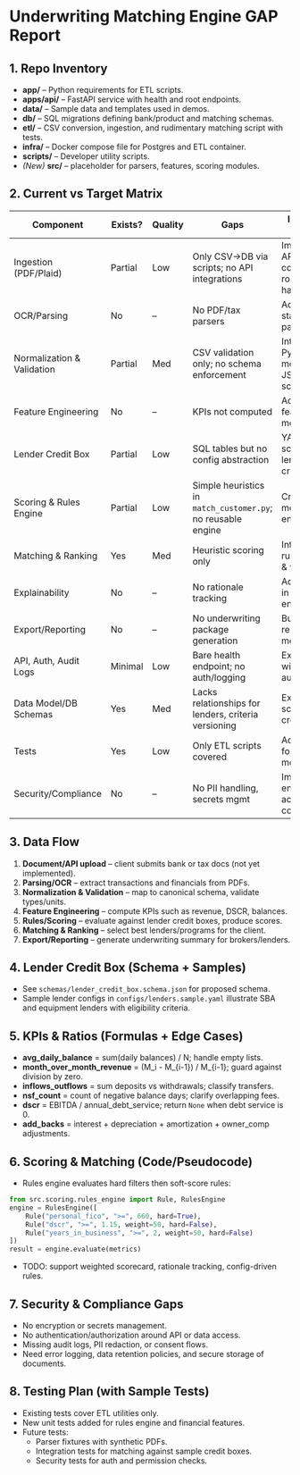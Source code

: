 # Underwriting Matching Engine GAP Report

## 1. Repo Inventory
- **app/** – Python requirements for ETL scripts.
- **apps/api/** – FastAPI service with health and root endpoints.
- **data/** – Sample data and templates used in demos.
- **db/** – SQL migrations defining bank/product and matching schemas.
- **etl/** – CSV conversion, ingestion, and rudimentary matching script with tests.
- **infra/** – Docker compose file for Postgres and ETL container.
- **scripts/** – Developer utility scripts.
- *(New)* **src/** – placeholder for parsers, features, scoring modules.

## 2. Current vs Target Matrix
| Component | Exists? | Quality | Gaps | Immediate Fix |
|-----------|--------|--------|------|---------------|
| Ingestion (PDF/Plaid) | Partial | Low | Only CSV→DB via scripts; no API integrations | Implement API connectors, robust error handling |
| OCR/Parsing | No | – | No PDF/tax parsers | Add bank statement/tax parsers |
| Normalization & Validation | Partial | Med | CSV validation only; no schema enforcement | Introduce Pydantic models & JSON schema |
| Feature Engineering | No | – | KPIs not computed | Add financial feature module |
| Lender Credit Box | Partial | Low | SQL tables but no config abstraction | YAML/JSON schema for lender criteria |
| Scoring & Rules Engine | Partial | Low | Simple heuristics in `match_customer.py`; no reusable engine | Create modular rules engine |
| Matching & Ranking | Yes | Med | Heuristic scoring only | Integrate with rules engine & weights |
| Explainability | No | – | No rationale tracking | Add reasons in rules engine |
| Export/Reporting | No | – | No underwriting package generation | Build reporting module |
| API, Auth, Audit Logs | Minimal | Low | Bare health endpoint; no auth/logging | Expand API with auth and audit trails |
| Data Model/DB Schemas | Yes | Med | Lacks relationships for lenders, criteria versioning | Extend schema for credit boxes |
| Tests | Yes | Low | Only ETL scripts covered | Add unit tests for new modules |
| Security/Compliance | No | – | No PII handling, secrets mgmt | Implement encryption, access controls |

## 3. Data Flow
1. **Document/API upload** – client submits bank or tax docs (not yet implemented).
2. **Parsing/OCR** – extract transactions and financials from PDFs.
3. **Normalization & Validation** – map to canonical schema, validate types/units.
4. **Feature Engineering** – compute KPIs such as revenue, DSCR, balances.
5. **Rules/Scoring** – evaluate against lender credit boxes, produce scores.
6. **Matching & Ranking** – select best lenders/programs for the client.
7. **Export/Reporting** – generate underwriting summary for brokers/lenders.

## 4. Lender Credit Box (Schema + Samples)
- See `schemas/lender_credit_box.schema.json` for proposed schema.
- Sample lender configs in `configs/lenders.sample.yaml` illustrate SBA and equipment lenders with eligibility criteria.

## 5. KPIs & Ratios (Formulas + Edge Cases)
- **avg_daily_balance** = sum(daily balances) / N; handle empty lists.
- **month_over_month_revenue** = (M_i - M_{i-1}) / M_{i-1}; guard against division by zero.
- **inflows_outflows** = sum deposits vs withdrawals; classify transfers.
- **nsf_count** = count of negative balance days; clarify overlapping fees.
- **dscr** = EBITDA / annual_debt_service; return `None` when debt service is 0.
- **add_backs** = interest + depreciation + amortization + owner_comp adjustments.

## 6. Scoring & Matching (Code/Pseudocode)
- Rules engine evaluates hard filters then soft-score rules:
```python
from src.scoring.rules_engine import Rule, RulesEngine
engine = RulesEngine([
    Rule("personal_fico", ">=", 660, hard=True),
    Rule("dscr", ">=", 1.15, weight=50, hard=False),
    Rule("years_in_business", ">=", 2, weight=50, hard=False)
])
result = engine.evaluate(metrics)
```
- TODO: support weighted scorecard, rationale tracking, config-driven rules.

## 7. Security & Compliance Gaps
- No encryption or secrets management.
- No authentication/authorization around API or data access.
- Missing audit logs, PII redaction, or consent flows.
- Need error logging, data retention policies, and secure storage of documents.

## 8. Testing Plan (with Sample Tests)
- Existing tests cover ETL utilities only.
- New unit tests added for rules engine and financial features.
- Future tests:
  - Parser fixtures with synthetic PDFs.
  - Integration tests for matching against sample credit boxes.
  - Security tests for auth and permission checks.
